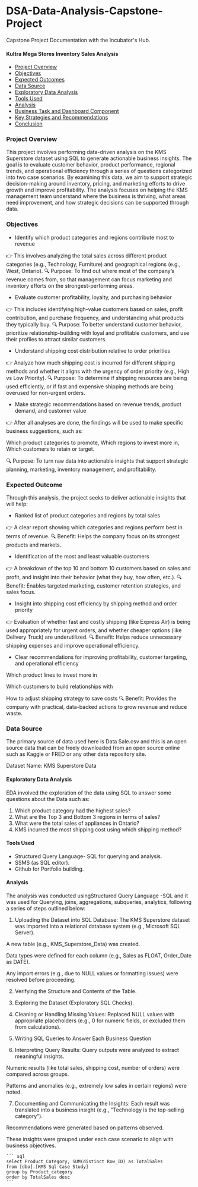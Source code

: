 # DSA-Data-Analysis-Capstone-Project
Capstone Project Documentation with the Incubator's Hub.

#### Kultra Mega Stores Inventory Sales Analysis


- [Project Overview](project-overview)
- [Objectives](obectives)
- [Expected Outcomes](expected-outcomes)
- [Data Source](data-source)
- [Exploratory Data Analysis](exploratory-data-analysis)
- [Tools Used](tools-used)
- [Analysis](analysis)
- [Business Task and Dashboard Component](business-task-dashboard-component)
- [Key Strategies and Recommendations](key-strategies-and-recommendation)
- [Conclusion](conclusion)

### Project Overview

This project involves performing data-driven analysis on the KMS Superstore dataset using SQL to generate actionable business insights. The goal is to evaluate customer behavior, product performance, regional trends, and operational efficiency through a series of questions categorized into two case scenarios.
By examining this data, we aim to support strategic decision-making around inventory, pricing, and marketing efforts to drive growth and improve profitability.
The analysis focuses on helping the KMS management team understand where the business is thriving, what areas need improvement, and how strategic decisions can be supported through data.

### Objectives

- Identify which product categories and regions contribute most to revenue

👉 This involves analyzing the total sales across different product categories (e.g., Technology, Furniture) and geographical regions (e.g., West, Ontario).
🔍 Purpose: To find out where most of the company’s revenue comes from, so that management can focus marketing and inventory efforts on the strongest-performing areas.

- Evaluate customer profitability, loyalty, and purchasing behavior

👉 This includes identifying high-value customers based on sales, profit contribution, and purchase frequency, and understanding what products they typically buy.
🔍 Purpose: To better understand customer behavior, prioritize relationship-building with loyal and profitable customers, and use their profiles to attract similar customers.

- Understand shipping cost distribution relative to order priorities

👉 Analyze how much shipping cost is incurred for different shipping methods and whether it aligns with the urgency of order priority (e.g., High vs Low Priority).
🔍 Purpose: To determine if shipping resources are being used efficiently, or if fast and expensive shipping methods are being overused for non-urgent orders.

- Make strategic recommendations based on revenue trends, product demand, and customer value

👉 After all analyses are done, the findings will be used to make specific business suggestions, such as:

   Which product categories to promote, Which regions to invest more in, Which customers to retain or target.

🔍 Purpose: To turn raw data into actionable insights that support strategic planning, marketing, inventory management, and profitability.


### Expected Outcome

Through this analysis, the project seeks to deliver actionable insights that will help:

- Ranked list of product categories and regions by total sales

👉 A clear report showing which categories and regions perform best in terms of revenue.
🔍 Benefit: Helps the company focus on its strongest products and markets.

- Identification of the most and least valuable customers

👉 A breakdown of the top 10 and bottom 10 customers based on sales and profit, and insight into their behavior (what they buy, how often, etc.).
🔍 Benefit: Enables targeted marketing, customer retention strategies, and sales focus.

- Insight into shipping cost efficiency by shipping method and order priority

👉 Evaluation of whether fast and costly shipping (like Express Air) is being used appropriately for urgent orders, and whether cheaper options (like Delivery Truck) are underutilized.
🔍 Benefit: Helps reduce unnecessary shipping expenses and improve operational efficiency.

- Clear recommendations for improving profitability, customer targeting, and operational efficiency

Which product lines to invest more in

Which customers to build relationships with

How to adjust shipping strategy to save costs
🔍 Benefit: Provides the company with practical, data-backed actions to grow revenue and reduce waste.

### Data Source
The primary source of data used here is Data Sale.csv and this is an open source data that can be freely downloaded from an open source online such as Kaggle or FRED or any other data repository site.

Dataset Name: KMS Superstore Data

#### Exploratory Data Analysis

EDA involved the exploration of the data using SQL to answer some questions about the Data such as:
   1. Which product category had the highest sales? 
   2. What are the Top 3 and Bottom 3 regions in terms of sales? 
   3. What were the total sales of appliances in Ontario?  
   4. KMS incurred the most shipping cost using which shipping method?
 
#### Tools Used

- Structured Query Language- SQL for querying and analysis.
- SSMS (as SQL editor).
- Github for Portfolio building.


#### Analysis

The analysis was conducted usingStructured Query Language -SQL and it was used for Querying, joins, aggregations, subqueries, analytics, following a series of steps outlined below:

1. Uploading the Dataset into SQL Database: The KMS Superstore dataset was imported into a relational database system (e.g., Microsoft SQL Server).

A new table (e.g., KMS_Superstore_Data) was created.

Data types were defined for each column (e.g., Sales as FLOAT, Order_Date as DATE).

Any import errors (e.g., due to NULL values or formatting issues) were resolved before proceeding.

2. Verifying the Structure and Contents of the Table.

3. Exploring the Dataset (Exploratory SQL Checks).

4. Cleaning or Handling Missing Values: Replaced NULL values with appropriate placeholders (e.g., 0 for numeric fields, or excluded them from calculations).

5. Writing SQL Queries to Answer Each Business Question

6. Interpreting Query Results: Query outputs were analyzed to extract meaningful insights.

Numeric results (like total sales, shipping cost, number of orders) were compared across groups.

Patterns and anomalies (e.g., extremely low sales in certain regions) were noted.

7. Documenting and Communicating the Insights: Each result was translated into a business insight (e.g., “Technology is the top-selling category”).

Recommendations were generated based on patterns observed.

These insights were grouped under each case scenario to align with business objectives.


      
    ``` sql
    select Product_Category, SUM(distinct Row_ID) as TotalSales
    from [dbo].[KMS Sql Case Study]
    group by Product_category
    order by TotalSales desc
    ```






      



